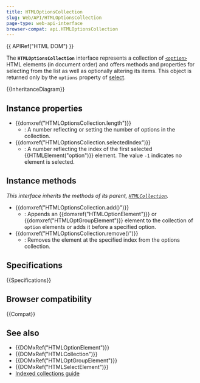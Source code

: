 ```yaml
---
title: HTMLOptionsCollection
slug: Web/API/HTMLOptionsCollection
page-type: web-api-interface
browser-compat: api.HTMLOptionsCollection
---
```


{{ APIRef("HTML DOM") }}

The **`HTMLOptionsCollection`** interface represents a collection of [`<option>`](/en-US/docs/Web/HTML/Element/option) HTML elements (in document order) and offers methods and properties for selecting from the list as well as optionally altering its items. This object is returned only by the `options` property of [select](/en-US/docs/Web/API/HTMLSelectElement).

{{InheritanceDiagram}}

## Instance properties

- {{domxref("HTMLOptionsCollection.length")}}
  - : A number reflecting or setting the number of options in the collection.
- {{domxref("HTMLOptionsCollection.selectedIndex")}}
  - : A number reflecting the index of the first selected {{HTMLElement("option")}} element. The value `-1` indicates no element is selected.

## Instance methods

_This interface inherits the methods of its parent, [`HTMLCollection`](/en-US/docs/Web/API/HTMLCollection)._

- {{domxref("HTMLOptionsCollection.add()")}}
  - : Appends an {{domxref("HTMLOptionElement")}} or {{domxref("HTMLOptGroupElement")}} element to the collection of `option` elements or adds it before a specified option.
- {{domxref("HTMLOptionsCollection.remove()")}}
  - : Removes the element at the specified index from the options collection.

## Specifications

{{Specifications}}

## Browser compatibility

{{Compat}}

## See also

- {{DOMxRef("HTMLOptionElement")}}
- {{DOMxRef("HTMLCollection")}}
- {{DOMxRef("HTMLOptGroupElement")}}
- {{DOMxRef("HTMLSelectElement")}}
- [Indexed collections guide](/en-US/docs/Web/JavaScript/Guide/Indexed_collections)
